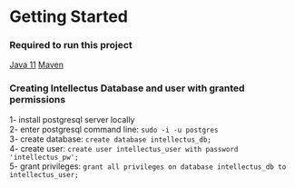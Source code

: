 # Getting Started

### Required to run this project
[Java 11](https://www.infoworld.com/article/3514725/installing-oracle-java-se-11-on-ubuntu-18-04.html)
[Maven](https://linuxize.com/post/how-to-install-apache-maven-on-ubuntu-18-04/)

### Creating Intellectus Database and user with granted permissions

1- install postgresql server locally\
2- enter postgresql command line: ```sudo -i -u postgres```\
3- create database: ```create database intellectus_db;```\
4- create user: ```create user intellectus_user with password 'intellectus_pw';```\
5- grant privileges: ```grant all privileges on database intellectus_db to intellectus_user;```
